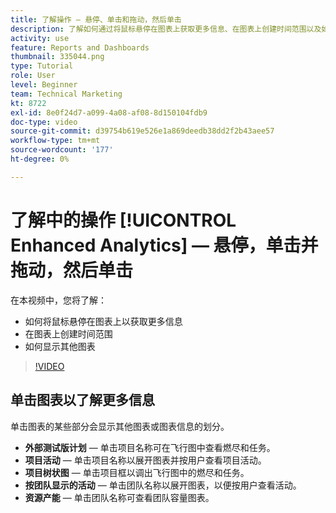 ```yaml
---
title: 了解操作 — 悬停、单击和拖动，然后单击
description: 了解如何通过将鼠标悬停在图表上获取更多信息、在图表上创建时间范围以及如何使其他图表显示，所有这些信息 [!UICONTROL Enhanced Analytics].
activity: use
feature: Reports and Dashboards
thumbnail: 335044.png
type: Tutorial
role: User
level: Beginner
team: Technical Marketing
kt: 8722
exl-id: 8e0f24d7-a099-4a08-af08-8d150104fdb9
doc-type: video
source-git-commit: d39754b619e526e1a869deedb38dd2f2b43aee57
workflow-type: tm+mt
source-wordcount: '177'
ht-degree: 0%

---
```


# 了解中的操作 [!UICONTROL Enhanced Analytics]  — 悬停，单击并拖动，然后单击

在本视频中，您将了解：

* 如何将鼠标悬停在图表上以获取更多信息
* 在图表上创建时间范围
* 如何显示其他图表

>[!VIDEO](https://video.tv.adobe.com/v/335044/?quality=12)

## 单击图表以了解更多信息

单击图表的某些部分会显示其他图表或图表信息的划分。

* **外部测试版计划** — 单击项目名称可在飞行图中查看燃尽和任务。
* **项目活动** — 单击项目名称以展开图表并按用户查看项目活动。
* **项目树状图** — 单击项目框以调出飞行图中的燃尽和任务。
* **按团队显示的活动** — 单击团队名称以展开图表，以便按用户查看活动。
* **资源产能** — 单击团队名称可查看团队容量图表。
